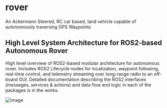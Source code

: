 # rover
An Ackermann Steered, RC car based, land vehicle capable of autonomously traversing GPS Waypoints

 ## High Level System Architecture for ROS2-based Autonomous Rover
 High level overview of ROS2-based modular architecture for autonomous rover. Includes ROS2 Lifecycle nodes for localization, waypoint following, real-time control, and telemetry streaming over long-range radio to an off-board GUI. Detailed documentation describing the ROS2 interfaces (messages, services & actions) and data flow and logic in each of the packages is in the works.

![image](https://github.com/user-attachments/assets/86d441dc-08d0-451a-988b-73b4f20a3d36)

